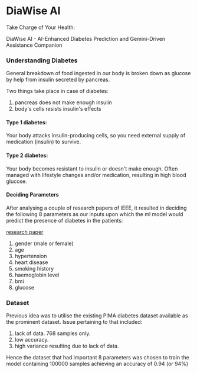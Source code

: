 # DiaWise AI 
Take Charge of Your Health: 

DiaWise AI - AI-Enhanced Diabetes Prediction and Gemini-Driven Assistance Companion


### Understanding Diabetes

General breakdown of food ingested in our body is broken down as glucose by help from insulin secreted by pancreas.

Two things take place in case of diabetes:
1. pancreas does not make enough insulin
2. body's cells resists insulin's effects

#### Type 1 diabetes:
Your body attacks insulin-producing cells, so you need external supply of medication (insulin) to survive.
#### Type 2 diabetes: 
Your body becomes resistant to insulin or doesn't make enough. Often managed with lifestyle changes and/or medication, resulting in 
high blood glucose.

#### Deciding Parameters

After analysing a couple of research papers of IEEE, it resulted in deciding the following 8 parameters as our 
inputs upon which the ml model would predict the presence of diabetes in the patients:

<a href="https://ieeexplore.ieee.org/document/10128216">research paper</a>

1. gender (male or female)
2. age
3. hypertension
4. heart disease
5. smoking history
6. haemoglobin level
7. bmi
8. glucose




### Dataset

Previous idea was to utilise the existing PIMA diabetes dataset available as the 
prominent dataset. Issue pertaining to that included:

1. lack of data. 768 samples only.
2. low accuracy.
3. high variance resulting due to lack of data.

Hence the dataset that had important 8 parameters was chosen to train the model containing 100000 samples
achieving an accuracy of 0.94 (or 94%)

